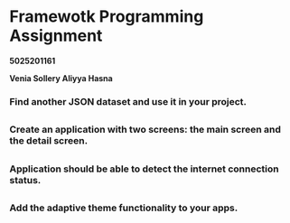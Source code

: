 # Framewotk Programming Assignment

**5025201161**

**Venia Sollery Aliyya Hasna**

### Find another JSON dataset and use it in your project.
##

### Create an application with two screens: the main screen and the detail screen.
##

### Application should be able to detect the internet connection status.
##

### Add the adaptive theme functionality to your apps.
##

